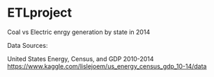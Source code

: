 # ETLproject

Coal vs Electric enrgy generation by state in 2014

Data Sources:

United States Energy, Census, and GDP 2010-2014
https://www.kaggle.com/lislejoem/us_energy_census_gdp_10-14/data

